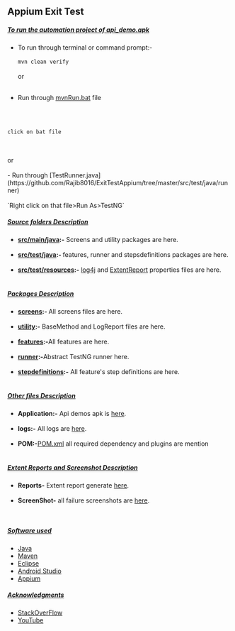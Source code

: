 ## Appium Exit Test 

##### <u> To run the automation project of  api_demo.apk </u>
- To run through terminal or command prompt:-<br><br>
	``mvn clean verify``<br>
	<br>
	or<br><br>
	
- Run through [mvnRun.bat](https://github.com/Rajib8016/ExitTestAppium/blob/master/BatchRunner/mvnRun.bat) file

<br><br>

``click on bat file ``

<br>
<br>
or
<br>
<br>
- Run through [TestRunner.java](https://github.com/Rajib8016/ExitTestAppium/tree/master/src/test/java/runner)
<br><br>
`Right click on that file>Run As>TestNG`
<br>

##### <u> Source folders Description </u>
- <b>[src/main/java](https://github.com/Rajib8016/ExitTestAppium/tree/master/src/main/java):-</b>  Screens and utility packages are here.
<br><br>
- <b>[src/test/java](https://github.com/Rajib8016/ExitTestAppium/tree/master/src/test/java):- </b> features, runner and stepsdefinitions packages are here.
<br><br>
- <b> [src/test/resources](https://github.com/Rajib8016/ExitTestAppium/tree/master/src/test/resources):-</b> [log4j](https://github.com/Rajib8016/ExitTestAppium/blob/master/src/test/resources/log4j2.properties) and [ExtentReport](https://github.com/Rajib8016/ExitTestAppium/blob/master/src/test/resources/extent.properties) properties files are here.
<br><br>


##### <u>Packages Description</u>
- <b> [screens](https://github.com/Rajib8016/ExitTestAppium/tree/master/src/main/java/screens):- </b> All screens files are here.
<br><br>
- <b>[utility](https://github.com/Rajib8016/ExitTestAppium/tree/master/src/main/java/utility):-</b> BaseMethod and LogReport files are here.
<br><br>
- <b>[features](https://github.com/Rajib8016/ExitTestAppium/tree/master/src/test/java/features):-</b>All features are here.
<br><br>
- <b>[runner](https://github.com/Rajib8016/ExitTestAppium/tree/master/src/test/java/runner):-</b>Abstract TestNG runner here.
<br><br>
- <b>[stepdefinitions](https://github.com/Rajib8016/ExitTestAppium/tree/master/src/test/java/stepsdefinitions):-</b> All feature's step definitions are here.
<br><br>

##### <u> Other files Description </u>
- **Application:-** Api demos apk is [here](https://github.com/Rajib8016/ExitTestAppium/tree/master/Application).
<br><br>
- **logs:-** All logs are [here](https://github.com/Rajib8016/ExitTestAppium/tree/master/logs).
<br><br>
- **POM:-**[POM.xml](https://github.com/Rajib8016/ExitTestAppium/blob/master/pom.xml) all required dependency and plugins are mention
<br><br>

##### <u> Extent Reports and Screenshot Description</u>
 - **Reports-** Extent report generate [here](https://github.com/Rajib8016/ExitTestAppium/tree/master/Reports).
 <br><br>
 - **ScreenShot-** all failure screenshots are [here](https://github.com/Rajib8016/ExitTestAppium/tree/master/Screenshots).
 <br>
 
 
##### <u> Software used</u>
- [Java](https://www.oracle.com/java/technologies/downloads/#java8)
- [Maven](https://maven.apache.org/download.cgi)
- [Eclipse](https://www.eclipse.org/downloads/)
- [Android Studio](https://developer.android.com/studio)
- [Appium](https://github.com/appium/appium-desktop/releases/tag/v1.18.0-1)


##### <u> Acknowledgments</u>
- [StackOverFlow](https://stackoverflow.com/)
- [YouTube](https://youtu.be/)



